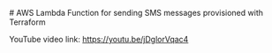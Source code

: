# AWS Lambda Function for sending SMS messages provisioned with Terraform

YouTube video link: https://youtu.be/jDglorVqac4
